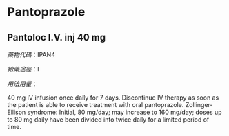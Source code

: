 # Pantoprazole

## Pantoloc I.V. inj 40 mg

*藥物代碼*：IPAN4

*給藥途徑*：I

*用法用量*：

40 mg IV infusion once daily for 7 days. Discontinue IV therapy as soon as the patient is able to receive treatment with oral pantoprazole.
Zollinger-Ellison syndrome: Initial, 80 mg/day; may increase to 160 mg/day; doses up to 80 mg daily have been divided into twice daily for a limited period of time.


